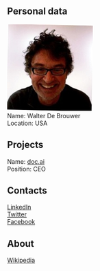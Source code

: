 ## Personal data
![walter de brouwer photo](photo/walter_de_brouwer.jpg)  
Name:   Walter De Brouwer  
Location: USA  
## Projects 
Name: [doc.ai](../projects/doc_ai.md)  
Position: CEO   
## Contacts
[LinkedIn](https://www.linkedin.com/in/wdebrouwer/)    
[Twitter](https://twitter.com/walterdebrouwer)  
[Facebook](https://www.facebook.com/walterdb)
## About
[Wikipedia](https://en.wikipedia.org/wiki/Walter_De_Brouwer)  
